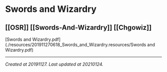 # Swords and Wizardry
 [[OSR]] [[Swords-And-Wizardry]] [[Chgowiz]] 
---



[Swords and Wizardry.pdf](./resources/201911270618_Swords_and_Wizardry.resources/Swords and Wizardry.pdf)

---

_Created at 20191127._
_Last updated at 20210124._



